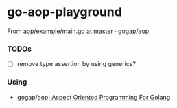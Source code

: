 go-aop-playground
=================
From [aop/example/main.go at master · gogap/aop](https://github.com/gogap/aop/blob/master/example/main.go)

### TODOs
- [ ] remove type assertion by using generics?

### Using
- [gogap/aop: Aspect Oriented Programming For Golang](https://github.com/gogap/aop)
